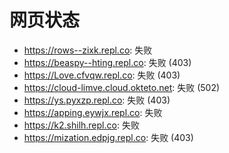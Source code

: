 # 网页状态
- https://rows--zixk.repl.co: 失败
- https://beaspy--hting.repl.co: 失败 (403)
- https://Love.cfvqw.repl.co: 失败 (403)
- https://cloud-limve.cloud.okteto.net: 失败 (502)
- https://ys.pyxzp.repl.co: 失败 (403)
- https://apping.eywjx.repl.co: 失败
- https://k2.shilh.repl.co: 失败
- https://mization.edpjg.repl.co: 失败 (403)
